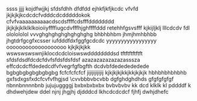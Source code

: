 ssss
jjjj
kojdfwjjkj
sfdsfdhh
dfdfdd
ejhkfjkfjkcdc vfvfd
jkjkjkjkcdcdcfvdddcdcdddddokok
cfvfvaaaaaaaaaacdscdsffffcdsfffdddddddd
jkjkjkjklklklkoioiiyffffiugcdvfffhjghffffddd
retehhfgsvsfff
kjkijljklj
lllcdcdv fdl
ololololol
vvvghghghghghghghghg
bhbhbhbm jhmjhmhbhbb
jhgtdrfgcgfxcsser
iufdddfdxfggfgcdcdc
yyyyyyyyyyyyyyyyy
ooooooooooooooooooo
kjkjkjkjkk
wswswswswnjiklocdcdcloiswswddddddddsd
tftftftftftft
sfdsfdsdfdcdcfdvfsfdsfdsfdsf
azazazazazazazasssza
effcdcdcffdededcdfvfvegrfgfbgfth
dcdvbfdededededede
bgbgbgbgbgbgbgbg
fcfcfcfcfcf
jijijijijijij
kjkjkjkjkkjkkjkjkjk
hbhbhbhbhbhb
gxfsdxgsfxdcfcvfvfhgjsd
\cvvbbbvbcvbb
dgfghdghdhds
gfgfgfgfgf
nbnnbnnnnbnb
jujujuggggj
bxbxbxbxbx
bvbvbvbv
kk
dcd
klklk
kl
pddddf
k
dhdwehjdew
ddel
njnj
jhgjhj
djdddcd
lkhcdcdcdcf
fjhfj
dwhjdhefc
